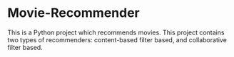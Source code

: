 # Movie-Recommender
This is a Python project which recommends movies. This project contains two types of recommenders: content-based filter based, and collaborative filter based.
